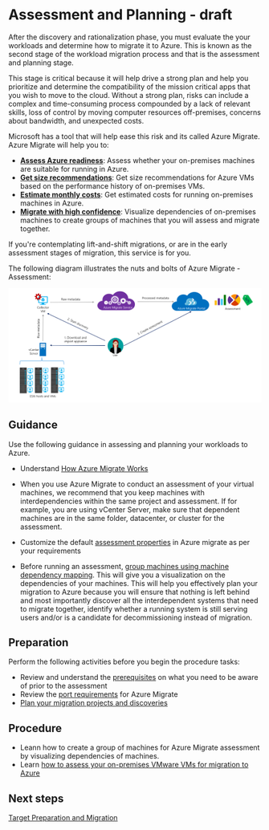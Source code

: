 # Assessment and Planning - draft

After the discovery and rationalization phase, you must evaluate the your workloads and determine how to migrate it to Azure. This is known as the second stage of the workload migration process and that is the assessment and planning stage.

This stage is critical because it will help drive a strong plan and help you prioritize and determine the compatibility of the mission critical apps that you wish to move to the cloud. Without a strong plan, risks can include a complex and time-consuming process compounded by a lack of relevant skills, loss of control by moving computer resources off-premises, concerns about bandwidth, and unexpected costs. 

Microsoft has a tool that will help ease this risk and its called Azure Migrate. Azure Migrate will help you to:

  - [**Assess Azure readiness**](https://docs.microsoft.com/en-us/azure/migrate/tutorial-assessment-vmware#azure-readiness): Assess whether your on-premises machines are suitable for running in Azure.
  - [**Get size recommendations**](https://docs.microsoft.com/en-us/azure/migrate/concepts-assessment-calculation#sizing): Get size recommendations for Azure VMs based on the performance history of on-premises VMs.
  - [**Estimate monthly costs**](https://docs.microsoft.com/en-us/azure/migrate/tutorial-assessment-vmware#monthly-cost-estimate): Get estimated costs for running on-premises machines in Azure.
  - [**Migrate with high confidence**](https://docs.microsoft.com/en-us/azure/migrate/concepts-assessment-calculation#confidence-rating): Visualize dependencies of on-premises machines to create groups of machines that you will assess and migrate together.

If you're contemplating lift-and-shift migrations, or are in the early assessment stages of migration, this service is for you.

The following diagram illustrates the nuts and bolts of Azure Migrate - Assessment:

![azuremigrate](https://github.com/alvarovitta/Workload-Migration/blob/master/_images/AzureMigrate.PNG)


## Guidance
Use the following guidance in assessing and planning your workloads to Azure.


- Understand [How Azure Migrate Works](https://docs.microsoft.com/en-us/azure/migrate/migrate-overview#how-does-azure-migrate-work)

- When you use Azure Migrate to conduct an assessment of your virtual machines, we recommend that you keep machines with interdependencies within the same project and assessment. If for example, you are using vCenter Server, make sure that dependent machines are in the same folder, datacenter, or cluster for the assessment. 

- Customize the default [assessment properties](https://docs.microsoft.com/en-us/azure/migrate/how-to-modify-assessment#edit-assessment-properties) in Azure migrate as per your requirements

- Before running an assessment, [group machines using machine dependency mapping](https://docs.microsoft.com/en-us/azure/migrate/how-to-create-group-machine-dependencies#prepare-machines-for-dependency-mapping). This will give you a visualization on the dependencies of your machines. This will help you effectively plan your migration to Azure because you will ensure that nothing is left behind and most importantly discover all the interdependent systems that need to migrate together, identify whether a running system is still serving users and/or is a candidate for decommissioning instead of migration.


## Preparation

Perform the following activities before you begin the procedure tasks: 

- Review and understand the [prerequisites](https://docs.microsoft.com/en-us/azure/migrate/how-to-scale-assessment#prerequisites) on what you need to be aware of prior to the assessment
- Review the [port requirements](https://docs.microsoft.com/en-us/azure/migrate/migrate-overview#what-are-the-port-requirements) for Azure Migrate
- [Plan your migration projects and discoveries](https://docs.microsoft.com/en-us/azure/migrate/how-to-scale-assessment#plan-your-migration-projects-and-discoveries)


## Procedure 

- Leann how to create a group of machines for Azure Migrate assessment by visualizing dependencies of machines.
- Learn [how to assess your on-premises VMware VMs for migration to Azure](https://docs.microsoft.com/en-us/azure/migrate/tutorial-assessment-vmware)



## Next steps

[Target Preparation and Migration](3.0-Target-Preparation-and-Migration.md)
